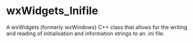 # wxWidgets_Inifile
A wxWidgets (formerly wxWindows) C++ class that allows for the writing and reading of initialisation and information strings to an .ini file.
